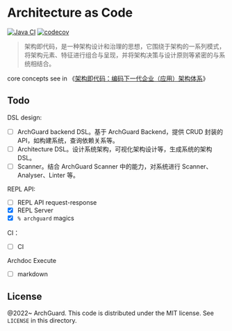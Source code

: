 # Architecture as Code

[![Java CI](https://github.com/archguard/architecture-as-code/actions/workflows/ci.yaml/badge.svg)](https://github.com/archguard/architecture-as-code/actions/workflows/ci.yaml)
[![codecov](https://codecov.io/gh/archguard/architecture-as-code/branch/master/graph/badge.svg?token=RSAOWTRFMT)](https://codecov.io/gh/archguard/architecture-as-code)

> 架构即代码，是一种架构设计和治理的思想，它围绕于架构的一系列模式，将架构元素、特征进行组合与呈现，并将架构决策与设计原则等紧密的与系统相结合。

core concepts see in 《[架构即代码：编码下一代企业（应用）架构体系](https://www.phodal.com/blog/architecture-as-code/)》

## Todo

DSL design:

- [ ] ArchGuard backend DSL。基于 ArchGuard Backend，提供 CRUD 封装的 API，如构建系统，查询依赖关系等。
- [ ] Architecture DSL。设计系统架构，可视化架构设计等，生成系统的架构 DSL。
- [ ] Scanner。结合 ArchGuard Scanner 中的能力，对系统进行 Scanner、Analyser、Linter 等。

REPL API:

- [ ] REPL API request-response
- [x] REPL Server
- [x] `% archguard` magics

CI：

- [ ] CI

Archdoc Execute

- [ ] markdown

License
---

@2022~ ArchGuard. This code is distributed under the MIT license. See `LICENSE` in this directory.
